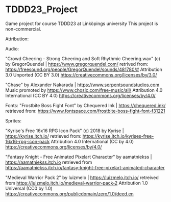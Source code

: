 # TDDD23_Project
Game project for course TDDD23 at Linköpings university
This project is non-commercial.

Attribution:

Audio:

"Crowd Cheering - Strong Cheering and Soft Rhythmic Cheering.wav" (c) by GregorQuendel | https://www.gregorquendel.com/
retrived from: https://freesound.org/people/GregorQuendel/sounds/481780/#
Attribution 3.0 Unported (CC BY 3.0)
https://creativecommons.org/licenses/by/3.0/

"Chase" by Alexander Nakarada | https://www.serpentsoundstudios.com
Music promoted by https://www.chosic.com/free-music/all/
Attribution 4.0 International (CC BY 4.0)
https://creativecommons.org/licenses/by/4.0/


Fonts:
"Frostbite Boss Fight Font" by Chequered Ink | https://chequered.ink/
retrieved from: https://www.fontspace.com/frostbite-boss-fight-font-f31221

Sprites:

"Kyrise's Free 16x16 RPG Icon Pack" (c) 2018 by Kyrise | https://kyrise.itch.io/
retrieved from: https://kyrise.itch.io/kyrises-free-16x16-rpg-icon-pack
Attribution 4.0 International (CC by 4.0)
https://creativecommons.org/licenses/by/4.0/

"Fantasy Knight - Free Animated Pixelart Character" by aamatniekss | https://aamatniekss.itch.io
retrieved from https://aamatniekss.itch.io/fantasy-knight-free-pixelart-animated-character

"Medieval Warrior Pack 2" by luizmelo | https://luizmelo.itch.io/
retreived from https://luizmelo.itch.io/medieval-warrior-pack-2
Attribution 1.0 Universal (CC0 by 1.0)
https://creativecommons.org/publicdomain/zero/1.0/deed.en
